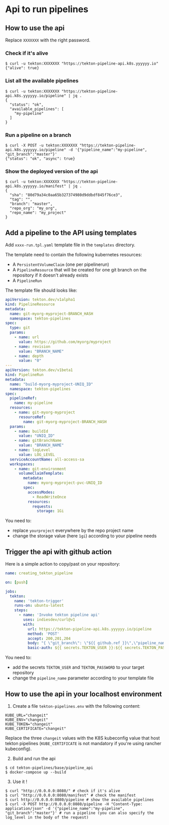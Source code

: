 # Api to run pipelines

## How to use the api

Replace `XXXXXXX` with the right password.
### Check if it's alive

```shell
$ curl -u tekton:XXXXXXX "https://tekton-pipeline-api.k8s.yyyyyy.io"
{"alive": true}
```

### List all the available pipelines

```shell
$ curl -u tekton:XXXXXXX "https://tekton-pipeline-api.k8s.yyyyyy.io/pipeline" | jq .
{
  "status": "ok",
  "available_pipelines": [
    "my-pipeline"
  ]
}
```

### Run a pipeline on a branch

```shell
$ curl -X POST -u tekton:XXXXXXX "https://tekton-pipeline-api.k8s.yyyyyy.io/pipeline" -d '{"pipeline_name":"my-pipeline", "git_branch":"master"}'
{"status": "ok", "async": true}
```

### Show the deployed version of the api

```shell
$ curl -u tekton:XXXXXXX "https://tekton-pipeline-api.k8s.yyyyyy.io/manifest" | jq .
{
  "sha": "80d79a34c0aa65b327374980d9ddbdf845f76ce3",
  "tag": "",
  "branch": "master",
  "repo_org": "my_org",
  "repo_name": "my_project"
}
```
## Add a pipeline to the API using templates

Add `xxxx-run.tpl.yaml` template file in the `templates` directory.

The template need to contain the following kubernetes resources:
* A `PersistentVolumeClaim` (one per pipelinerun)
* A `PipelineResource` that will be created for one git branch on the repository if it doesn't already exists
* A `PipelineRun`

The template file should looks like:

```yaml
apiVersion: tekton.dev/v1alpha1
kind: PipelineResource
metadata:
  name: git-myorg-myproject-BRANCH_HASH
  namespace: tekton-pipelines
spec:
  type: git
  params:
    - name: url
      value: https://github.com/myorg/myproject
    - name: revision
      value: "BRANCH_NAME"
    - name: depth
      value: "0"
---
apiVersion: tekton.dev/v1beta1
kind: PipelineRun
metadata:
  name: "build-myorg-myproject-UNIQ_ID"
  namespace: tekton-pipelines
spec:
  pipelineRef:
    name: my-pipeline
  resources:
    - name: git-myorg-myproject
      resourceRef:
        name: git-myorg-myproject-BRANCH_HASH
  params:
    - name: buildId
      value: "UNIQ_ID"
    - name: gitBranchName
      value: "BRANCH_NAME"
    - name: logLevel
      value: LOG_LEVEL
  serviceAccountName: all-access-sa
  workspaces:
    - name: git-environment
      volumeClaimTemplate:
        metadata:
          name: myorg-myproject-pvc-UNIQ_ID
        spec:
          accessModes:
            - ReadWriteOnce
          resources:
            requests:
              storage: 1Gi
```

You need to:
* replace `yourproject` everywhere by the repo project name
* change the storage value (here `1gi`) according to your pipeline needs

## Trigger the api with github action

Here is a simple action to copy/past on your repository:

```yaml
name: creating_tekton_pipeline

on: [push]

jobs:
  tekton:
    name: 'tekton-trigger'
    runs-on: ubuntu-latest
    steps:
      - name: 'Invoke tekton pipeline api'
        uses: indiesdev/curl@v1
        with:
          url: https://tekton-pipeline-api.k8s.yyyyyy.io/pipeline
          method: 'POST'
          accept: 200,201,204
          body: "{ \"git_branch\": \"${{ github.ref }}\",\"pipeline_name\": \"my-pipeline\" }"
          basic-auth: ${{ secrets.TEKTON_USER }}:${{ secrets.TEKTON_PASSWORD }} 
```

You need to:
* add the secrets `TEKTON_USER` and `TEKTON_PASSWORD` to your target repository
* change the `pipeline_name` parameter according to your template file

## How to use the api in your localhost environment

1. Create a file `tekton-pipelines.env` with the following content:

```shell
KUBE_URL="changeit"
KUBE_ENV="changeit"
KUBE_TOKEN="changeit"
KUBE_CERTIFICATE="changeit"
```

Replace the three `changeit` values with the K8S kubeconfig value that host tekton pipelines (`KUBE_CERTIFICATE` is not mandatory if you're using rancher kubeconfig).

2. Build and run the api

```shell
$ cd tekton-pipelines/base/pipeline_api
$ docker-compose up --build
```

3. Use it !

```shell
$ curl "http://0.0.0.0:8080/" # check if it's alive
$ curl "http://0.0.0.0:8080/manifest" # check the manifest
$ curl http://0.0.0.0:8080/pipeline # show the available pipelines
$ curl -X POST http://0.0.0.0:8080/pipeline -H "Content-Type: application/json" -d '{"pipeline_name":"my-pipeline", "git_branch":"master"}' # run a pipeline (you can also specify the log_level in the body of the request)
```
